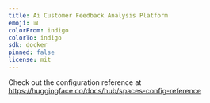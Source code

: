 ```yaml
---
title: Ai Customer Feedback Analysis Platform
emoji: 📊
colorFrom: indigo
colorTo: indigo
sdk: docker
pinned: false
license: mit
---
```


Check out the configuration reference at https://huggingface.co/docs/hub/spaces-config-reference
